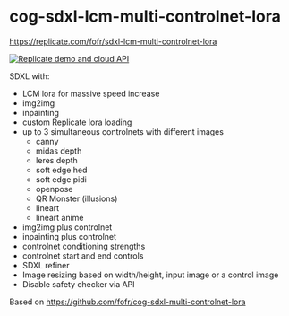 # cog-sdxl-lcm-multi-controlnet-lora

https://replicate.com/fofr/sdxl-lcm-multi-controlnet-lora

[![Replicate demo and cloud API](https://replicate.com/fofr/sdxl-lcm-multi-controlnet-lora/badge)](https://replicate.com/fofr/sdxl-lcm-multi-controlnet-lora)

SDXL with:

- LCM lora for massive speed increase
- img2img
- inpainting
- custom Replicate lora loading
- up to 3 simultaneous controlnets with different images
  - canny
  - midas depth
  - leres depth
  - soft edge hed
  - soft edge pidi
  - openpose
  - QR Monster (illusions)
  - lineart
  - lineart anime
- img2img plus controlnet
- inpainting plus controlnet
- controlnet conditioning strengths
- controlnet start and end controls
- SDXL refiner
- Image resizing based on width/height, input image or a control image
- Disable safety checker via API

Based on https://github.com/fofr/cog-sdxl-multi-controlnet-lora
